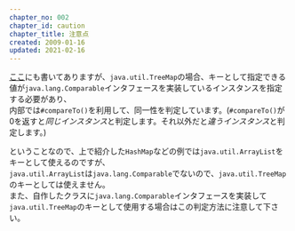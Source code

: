 ```yaml
---
chapter_no: 002
chapter_id: caution
chapter_title: 注意点
created: 2009-01-16
updated: 2021-02-16
---
```

[ここ](https://sleepy-yoshi.hatenablog.com/entry/20080123/p1)にも書いてありますが、`java.util.TreeMap`の場合、キーとして指定できる値が`java.lang.Comparable`インタフェースを実装しているインスタンスを指定する必要があり、  
内部では`#compareTo()`を利用して、同一性を判定しています。(`#compareTo()`が0を返すと*同じインスタンス*と判定します。それ以外だと*違うインスタンス*と判定します。)  

ということなので、上で紹介した`HashMap`などの例では`java.util.ArrayList`をキーとして使えるのですが、  
`java.util.ArrayList`は`java.lang.Comparable`でないので、`java.util.TreeMap`のキーとしては使えません。  
また、自作したクラスに`java.lang.Comparable`インタフェースを実装して`java.util.TreeMap`のキーとして使用する場合はこの判定方法に注意して下さい。
